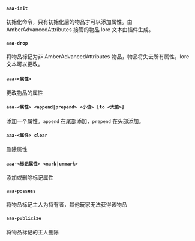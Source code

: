 
#### `aaa-init`

初始化命令，只有初始化后的物品才可以添加属性。由 AmberAdvancedAttributes 接管的物品 lore 文本由插件生成。

#### `aaa-drop`

将物品标记为非 AmberAdvancedAttributes 物品，物品将失去所有属性，lore 文本可以更改。

#### `aaa-<属性>`

更改物品的属性

#### `aaa-<属性> <append|prepend> <小值> [to <大值>]`

添加一个属性。`append` 在尾部添加，`prepend` 在头部添加。

#### `aaa-<属性> clear`

删除属性

#### `aaa-<标记属性> <mark|unmark>`

添加或删除标记属性

#### `aaa-possess`

将物品标记主人为持有者，其他玩家无法获得该物品

#### `aaa-publicize`

将物品标记的主人删除